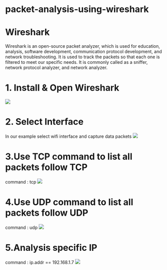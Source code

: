 # packet-analysis-using-wireshark
# Wireshark
Wireshark is an open-source packet analyzer, which is used for education, analysis, software development, communication protocol development, and network troubleshooting.
It is used to track the packets so that each one is filtered to meet our specific needs. It is commonly called as a sniffer, network protocol analyzer, and network analyzer. 

# 1. Install & Open Wireshark

<img src="https://user-images.githubusercontent.com/125909533/236496679-5c66fed9-770a-45da-a094-675d447d9fcf.png">

# 2. Select Interface 

In our example select wifi interface and capture data packets
<img src="https://user-images.githubusercontent.com/125909533/236497602-e0831314-fcb6-4fb9-a455-52720546832b.png">

# 3.Use TCP command to list all packets follow TCP  
command : tcp
<img src="https://user-images.githubusercontent.com/125909533/236499922-f15c6ae6-b1ea-4ed3-9c43-4c5f447cebb7.png">

# 4.Use UDP command to list all packets follow UDP  
command : udp
<img src="https://user-images.githubusercontent.com/125909533/236500497-d5e5bf98-9125-4d9e-9a06-47d05a9645ff.png">

# 5.Analysis specific IP
command : ip.addr == 192.168.1.7
<img src="https://user-images.githubusercontent.com/125909533/236500754-360af883-d4e4-4206-943a-124ca8a27873.png">










